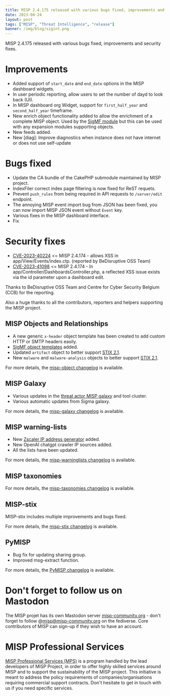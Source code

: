 ```yaml
---
title: MISP 2.4.175 released with various bugs fixed, improvements and security fixes. 
date: 2023-08-24
layout: post
tags: ["MISP", "Threat Intelligence", "release"]
banner: /img/blog/sigint.png
---
```


MISP 2.4.175 released with various bugs fixed, improvements and security fixes. 

# Improvements

- Added support of `start_date` and `end_date` options in the MISP dashboard widgets.
- In user periodic reporting, allow users to set the number of dayd to look back (UI).
- In MISP dashboard org Widget, support for `first_half_year` and `second_half_year` timeframe. 
- New enrich object functionality added to allow the enrichment of a complete MISP object. Used by the [SigMF module](https://www.misp-project.org/2023/08/23/MISP_now_supports_Signal_Metadata_Format_Specification_SigMF.html/) but this can be used with any expansion modules supporting objects.
- New feeds added.
- New [diag]: Improve diagnostics when instance does not have internet or does not use self-update

# Bugs fixed

- Update the CA bundle of the CakePHP submodule maintained by MISP project.
- IndexFiler correct index page filtering is now fixed for ReST requets.
- Prevent `push_rules` from being required in API requests to `/server/edit` endpoint.
- The annoying MISP event import bug from JSON has been fixed, you can now import MISP JSON event without `Event` key.
- Various fixes in the MISP dashboard interface.
- Fix 

# Security fixes

- [CVE-2023-40224](https://cvepremium.circl.lu/cve/CVE-2023-40224) <= MISP 2.4.174 - allows XSS in app/View/Events/index.ctp. (reported by BeDisruptive OSS Team)
- [CVE-2023-41098](https://cvepremium.circl.lu/cve/CVE-2023-41098) <= MISP 2.4.174 - In app/Controller/DashboardsController.php, a reflected XSS issue exists via the id parameter upon a dashboard edit. 

Thanks to BeDisruptive OSS Team and Centre for Cyber Security Belgium (CCB) for the reporting.

Also a huge thanks to all the contributors, reporters and helpers supporting the MISP project.

## MISP Objects and Relationships

- A new generic `x-header` object template has been created to add custom HTTP or SMTP headers easily.
- [SigMF object templates](https://www.misp-project.org/2023/08/23/MISP_now_supports_Signal_Metadata_Format_Specification_SigMF.html/) added.
- Updated `artifact` object to better support [STIX 2.1](https://github.com/MISP/misp-stix).
- New `malware` and `malware-analysis` objects to better support [STIX 2.1](https://github.com/MISP/misp-stix). 

For more details, the [misp-object changelog](https://www.misp-project.org/Changelog-misp-objects.txt) is available.

## MISP Galaxy

- Various updates in the [threat actor MISP galaxy](https://www.misp-project.org/galaxy.html#_threat_actor) and tool cluster.
- Various automatic updates from Sigma galaxy.

For more details, the [misp-galaxy changelog](https://www.misp-project.org/Changelog-misp-galaxy.txt) is available.

## MISP warning-lists

- New [Zscaler IP address generator](https://github.com/MISP/misp-warninglists/blob/main/tools/generate-zscaler.py) added.
- New OpenAI chatgpt crawler IP sources added.
- All the lists have been updated.

For more details, the [misp-warninglists changelog](https://www.misp-project.org/Changelog-misp-warninglists.txt) is available.

## MISP taxonomies

For more details, the [misp-taxonomies changelog](https://www.misp-project.org/Changelog-misp-taxonomies.txt) is available.

## MISP-stix

MISP-stix includes multiple improvements and bugs fixed.

For more details, the [misp-stix changelog](https://www.misp-project.org/Changelog-misp-stix.txt) is available.

## PyMISP

- Bug fix for updating sharing group.
- Improved msg-extract function.

For more details, the [PyMISP changelog](https://www.misp-project.org/Changelog-PyMISP.txt) is available.

# Don't forget to follow us on Mastodon

The MISP projet has its own Mastodon server [misp-community.org](https://misp-community.org/) - don't forget to follow @misp@misp-community.org on the fediverse. Core contributors of MISP can sign-up if they wish to have an account.

# MISP Professional Services

[MISP Professional Services (MPS)](https://www.misp-project.org/professional-services/) is a program handled by the lead developers of MISP Project, in order to offer highly skilled services around MISP and to support the sustainability of the MISP project. This initiative is meant to address the policy requirements of companies/organisations requiring commercial support contracts. Don't hesitate to get in touch with us if you need specific services.
